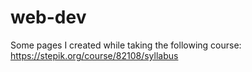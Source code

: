 # web-dev
Some pages I created while taking the following course: https://stepik.org/course/82108/syllabus 
